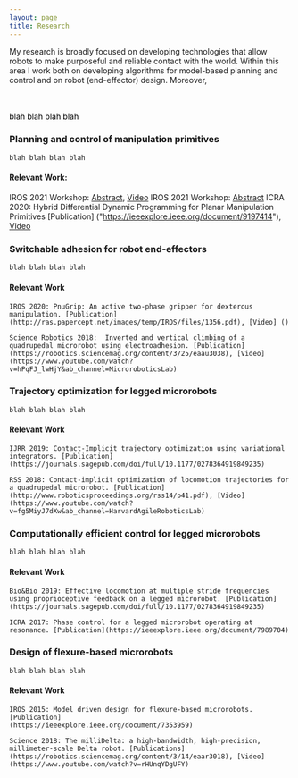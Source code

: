 ```yaml
---
layout: page
title: Research
---
```


My research is broadly focused on developing technologies that allow robots to make purposeful and reliable contact with the world. Within this area I work both on developing algorithms for model-based planning and control and on robot (end-effector) design. Moreover, 

<br /> 
<br /> 
<font color="black"  >
blah blah blah blah
  </font>

<!-- ########################## Entry 0 ############################# -->

### Planning and control of manipulation primitives

    blah blah blah blah 

  #### Relevant Work: 

  IROS 2021 Workshop: [Abstract](""), [Video]("")
  IROS 2021 Workshop: [Abstract]("")
  ICRA 2020: Hybrid Differential Dynamic Programming for Planar Manipulation Primitives [Publication] ("https://ieeexplore.ieee.org/document/9197414"), 
  [Video](https://www.youtube.com/watch?v=YGSe4cUfq6Q&feature=youtu.be&ab_channel=MCubeLabMIT)

  <!-- ########################## Entry 1 ############################# -->

### Switchable adhesion for robot end-effectors

    blah blah blah blah 

#### Relevant Work  

    IROS 2020: PnuGrip: An active two-phase gripper for dexterous manipulation. [Publication] (http://ras.papercept.net/images/temp/IROS/files/1356.pdf), [Video] ()

    Science Robotics 2018:  Inverted and vertical climbing of a quadrupedal microrobot using electroadhesion. [Publication] (https://robotics.sciencemag.org/content/3/25/eaau3038), [Video](https://www.youtube.com/watch?v=hPqFJ_lwHjY&ab_channel=MicroroboticsLab)



<!-- ########################## Entry 2 ############################# -->

### Trajectory optimization for legged microrobots

    blah blah blah blah 

#### Relevant Work  

    IJRR 2019: Contact-Implicit trajectory optimization using variational integrators. [Publication](https://journals.sagepub.com/doi/full/10.1177/0278364919849235)

    RSS 2018: Contact-implicit optimization of locomotion trajectories for a quadrupedal microrobot. [Publication] (http://www.roboticsproceedings.org/rss14/p41.pdf), [Video](https://www.youtube.com/watch?v=fg5MiyJ7dXw&ab_channel=HarvardAgileRoboticsLab)

<!-- ########################## Entry 3 ############################# -->

### Computationally efficient control for legged microrobots

    blah blah blah blah 

#### Relevant Work  

    Bio&Bio 2019: Effective locomotion at multiple stride frequencies using proprioceptive feedback on a legged microrobot. [Publication] (https://journals.sagepub.com/doi/full/10.1177/0278364919849235)

    ICRA 2017: Phase control for a legged microrobot operating at resonance. [Publication](https://ieeexplore.ieee.org/document/7989704)

  
<!-- ########################## Entry 3 ############################# -->

### Design of flexure-based microrobots

    blah blah blah blah 

#### Relevant Work  

    IROS 2015: Model driven design for flexure-based microrobots. [Publication]
    (https://ieeexplore.ieee.org/document/7353959)

    Science 2018: The milliDelta: a high-bandwidth, high-precision, millimeter-scale Delta robot. [Publications] (https://robotics.sciencemag.org/content/3/14/eaar3018), [Video] (https://www.youtube.com/watch?v=rHUnqYDgUFY)




